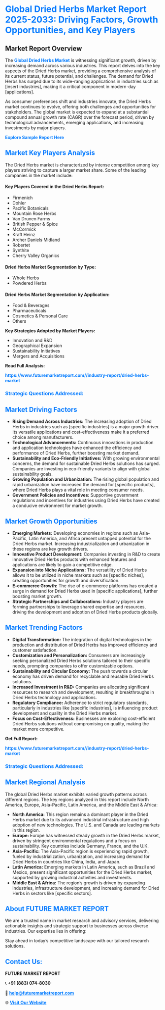 <h1 style="color: #007BFF;">Global Dried Herbs Market Report 2025-2033: Driving Factors, Growth Opportunities, and Key Players</h1>

<section id="overview">
<h2>Market Report Overview</h2>
<p>The <a href="https://www.futuremarketreport.com//industry-report/dried-herbs-market" style="color: #007BFF; text-decoration: none;"><strong>Global Dried Herbs Market</strong></a> is witnessing significant growth, driven by increasing demand across various industries. This report delves into the key aspects of the Dried Herbs market, providing a comprehensive analysis of its current status, future potential, and challenges. The demand for Dried Herbs has surged due to its wide-ranging applications in industries such as [insert industries], making it a critical component in modern-day [applications].</p>
<p>As consumer preferences shift and industries innovate, the Dried Herbs market continues to evolve, offering both challenges and opportunities for stakeholders. The global market is expected to expand at a substantial compound annual growth rate (CAGR) over the forecast period, driven by technological advancements, emerging applications, and increasing investments by major players.</p>
</section>

<section id="overview">
<p><a href="https://www.futuremarketreport.com//request-sample/reportId=49737" style="color: #007BFF; text-decoration: none;"><strong>Explore Sample Report Here</strong></a></p>
</section>

<section id="key-players">
<h2 style="color: #007BFF;">Market Key Players Analysis</h2>
<p>The Dried Herbs market is characterized by intense competition among key players striving to capture a larger market share. Some of the leading companies in the market include:</p>
<h4>Key Players Covered in the Dried Herbs Report:</h4>
<ul><li>Firmenich</li><li>Dohler</li><li>Pacific Botanicals</li><li>Mountain Rose Herbs</li><li>Van Drunen Farms</li><li>British Pepper &amp; Spice</li><li>McCormick</li><li>Kraft Heinz</li><li>Archer Daniels Midland</li><li>Robertet</li><li>Synthite</li><li>Cherry Valley Organics</li></ul>
<h4>Dried Herbs Market Segmentation by Type:</h4>
<ul><li>Whole Herbs</li><li>Powdered Herbs</li></ul>

<h4>Dried Herbs Market Segmentation by Application:</h4>
<ul><li>Food &amp; Beverages</li><li>Pharmaceuticals</li><li>Cosmetics &amp; Personal Care</li><li>Others</li></ul>
<p><strong>Key Strategies Adopted by Market Players:</strong></p>
<ul>
<li>Innovation and R&D</li>
<li>Geographical Expansion</li>
<li>Sustainability Initiatives</li>
<li>Mergers and Acquisitions</li>
</ul>
</section>

<section>
<p><strong>Read Full Analysis: </strong></p><a href="https://www.futuremarketreport.com//industry-report/dried-herbs-market" style="color: #007BFF; text-decoration: none;"><strong>https://www.futuremarketreport.com//industry-report/dried-herbs-market</strong></a>
<h3 style="color: #007BFF;">Strategic Questions Addressed:</h3>
</section>

<section id="driving-factors">
<h2 style="color: #007BFF;">Market Driving Factors</h2>
<ul>
<li><strong>Rising Demand Across Industries:</strong> The increasing adoption of Dried Herbs in industries such as [specific industries] is a major growth driver. Its versatile applications and cost-effectiveness make it a preferred choice among manufacturers.</li>
<li><strong>Technological Advancements:</strong> Continuous innovations in production and application technologies have enhanced the efficiency and performance of Dried Herbs, further boosting market demand.</li>
<li><strong>Sustainability and Eco-Friendly Initiatives:</strong> With growing environmental concerns, the demand for sustainable Dried Herbs solutions has surged. Companies are investing in eco-friendly variants to align with global sustainability goals.</li>
<li><strong>Growing Population and Urbanization:</strong> The rising global population and rapid urbanization have increased the demand for [specific products], where Dried Herbs plays a vital role in meeting consumer needs.</li>
<li><strong>Government Policies and Incentives:</strong> Supportive government regulations and incentives for industries using Dried Herbs have created a conducive environment for market growth.</li>
</ul>
</section>

<section id="growth-opportunities">
<h2 style="color: #007BFF;">Market Growth Opportunities</h2>
<ul>
<li><strong>Emerging Markets:</strong> Developing economies in regions such as Asia-Pacific, Latin America, and Africa present untapped potential for the Dried Herbs market. Increasing industrialization and urbanization in these regions are key growth drivers.</li>
<li><strong>Innovative Product Development:</strong> Companies investing in R&D to create innovative Dried Herbs products with enhanced features and applications are likely to gain a competitive edge.</li>
<li><strong>Expansion into Niche Applications:</strong> The versatility of Dried Herbs allows it to be utilized in niche markets such as [specific niches], creating opportunities for growth and diversification.</li>
<li><strong>E-commerce Growth:</strong> The rise of e-commerce platforms has created a surge in demand for Dried Herbs used in [specific applications], further boosting market growth.</li>
<li><strong>Strategic Partnerships and Collaborations:</strong> Industry players are forming partnerships to leverage shared expertise and resources, driving the development and adoption of Dried Herbs products globally.</li>
</ul>
</section>

<section id="trending-factors">
<h2 style="color: #007BFF;">Market Trending Factors</h2>
<ul>
<li><strong>Digital Transformation:</strong> The integration of digital technologies in the production and distribution of Dried Herbs has improved efficiency and customer satisfaction.</li>
<li><strong>Customization and Personalization:</strong> Consumers are increasingly seeking personalized Dried Herbs solutions tailored to their specific needs, prompting companies to offer customizable options.</li>
<li><strong>Sustainability and Circular Economy:</strong> The push towards a circular economy has driven demand for recyclable and reusable Dried Herbs solutions.</li>
<li><strong>Increased Investment in R&D:</strong> Companies are allocating significant resources to research and development, resulting in breakthroughs in Dried Herbs technology and applications.</li>
<li><strong>Regulatory Compliance:</strong> Adherence to strict regulatory standards, particularly in industries like [specific industries], is influencing product development and quality in the Dried Herbs market.</li>
<li><strong>Focus on Cost-Effectiveness:</strong> Businesses are exploring cost-efficient Dried Herbs solutions without compromising on quality, making the market more competitive.</li>
</ul>
</section>

<section>
<p><strong>Get Full Report: </strong></p><a href="https://www.futuremarketreport.com//industry-report/dried-herbs-market" style="color: #007BFF; text-decoration: none;"><strong>https://www.futuremarketreport.com//industry-report/dried-herbs-market</strong></a>
<h3 style="color: #007BFF;">Strategic Questions Addressed:</h3>
</section>


<section id="regional-analysis">
<h2 style="color: #007BFF;">Market Regional Analysis</h2>
<p>The global Dried Herbs market exhibits varied growth patterns across different regions. The key regions analyzed in this report include North America, Europe, Asia-Pacific, Latin America, and the Middle East & Africa:</p>
<ul>
<li><strong>North America:</strong> This region remains a dominant player in the Dried Herbs market due to its advanced industrial infrastructure and high adoption of new technologies. The U.S. and Canada are leading markets in this region.</li>
<li><strong>Europe:</strong> Europe has witnessed steady growth in the Dried Herbs market, driven by stringent environmental regulations and a focus on sustainability. Key countries include Germany, France, and the U.K.</li>
<li><strong>Asia-Pacific:</strong> The Asia-Pacific region is experiencing rapid growth, fueled by industrialization, urbanization, and increasing demand for Dried Herbs in countries like China, India, and Japan.</li>
<li><strong>Latin America:</strong> Emerging markets in Latin America, such as Brazil and Mexico, present significant opportunities for the Dried Herbs market, supported by growing industrial activities and investments.</li>
<li><strong>Middle East & Africa:</strong> The region’s growth is driven by expanding industries, infrastructure development, and increasing demand for Dried Herbs in sectors like [specific sectors].</li>
</ul>
</section>

<footer>
<h2 style="color: #007BFF;">About FUTURE MARKET REPORT</h2>
<p>We are a trusted name in market research and advisory services, delivering actionable insights and strategic support to businesses across diverse industries. Our expertise lies in offering:</p>

<p>Stay ahead in today’s competitive landscape with our tailored research solutions.</p>

<h2 style="color: #007BFF;">Contact Us:</h2>
<p><strong>FUTURE MARKET REPORT</strong></p>
<p>📞 <strong>+91 (883) 074-8030</strong></p>
<p>📧 <strong><a href="mailto:help@futuremarketreport.com" style="color: #007BFF;">help@futuremarketreport.com</a></strong></p>
<p>🌐 <strong><a href="https://www.futuremarketreport.com/" style="color: #007BFF;">Visit Our Website</a></strong></p>
</footer>